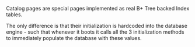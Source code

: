 Catalog pages are special pages implemented as real B+ Tree backed Index tables.

The only difference is that their initialization is hardcoded into the database engine - such that whenever it boots it calls all the 3 initialization methods to immediately populate the database with these values.


